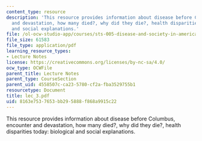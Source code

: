 ```yaml
---
content_type: resource
description: 'This resource provides information about disease before Columbus, encounter
  and devastation, how many died?, why did they die?, health disparities today: biological
  and social explanations.'
file: /ol-ocw-studio-app/courses/sts-005-disease-and-society-in-america-fall-2005/8163e7537653bb295888f868a9915c22_lec_3.pdf
file_size: 61583
file_type: application/pdf
learning_resource_types:
- Lecture Notes
license: https://creativecommons.org/licenses/by-nc-sa/4.0/
ocw_type: OCWFile
parent_title: Lecture Notes
parent_type: CourseSection
parent_uid: 4558507c-ca23-5780-cf2a-fba3529755b1
resourcetype: Document
title: lec_3.pdf
uid: 8163e753-7653-bb29-5888-f868a9915c22
---
```

This resource provides information about disease before Columbus, encounter and devastation, how many died?, why did they die?, health disparities today: biological and social explanations.